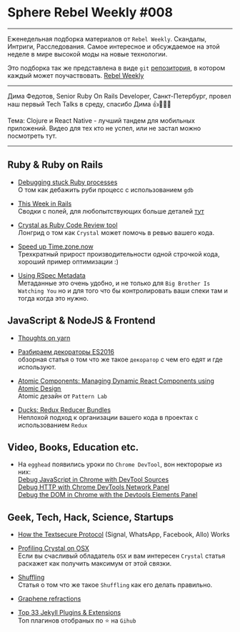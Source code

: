 # Sphere Rebel Weekly #008
----

Еженедельная подборка материалов от `Rebel Weekly`. Скандалы, Интриги, Расследования.
Самое интересное и обсуждаемое на этой неделе в мире высокой моды на новые технологии.

Это подборка так же представлена в виде `git` [репозитория](https://github.com/SphereConsultingInc/weekly), в котором каждый может
поучаствовать. [Rebel Weekly](https://github.com/SphereConsultingInc/weekly)

---

Дима Федотов, Senior Ruby On Rails Developer, Санкт-Петербург, провел наш первый Tech Talks в среду, спасибо Дима 👍🎉😻🌟

Тема: Clojure и React Native - лучший тандем для мобильных приложений.
Видео для тех кто не успел, или не застал можно посмотреть тут.

---

## Ruby & Ruby on Rails
* [Debugging stuck Ruby processes](http://www.mikeperham.com/2016/08/05/debugging-stuck-ruby-processes/)<br/>
О том как дебажить руби процесс с использованием `gdb`

* [This Week in Rails](http://weblog.rubyonrails.org/2016/10/14/this-week-in-rails-onward-we-go/)<br/>
Cводки с полей, для любопытствующих больше деталей [тут](http://contributors.rubyonrails.org/contributors/in-time-window/20161008-20161014)

* [Crystal as Ruby Code Review tool](http://patshaughnessy.net/2016/10/7/need-a-second-opinion-on-your-ruby-code-ask-crystal)<br/>
Лонгрид о том как `Crystal` может помочь в ревью вашего кода.

* [Speed up Time.zone.now](https://github.com/rails/rails/pull/26359)<br/>
Трехкратный прирост производительности одной строчкой кода, хороший пример оптимизации :)

* [Using RSpec Metadata](https://semaphoreci.com/community/tutorials/using-rspec-metadata)<br/>
Метаданные это очень удобно, и не только для `Big Brother Is Watching You` но и для того что бы
контролировать ваши спеки там и тогда когда это нужно.


## JavaScript & NodeJS & Frontend

* [Thoughts on yarn](https://shapeshed.com/thoughts-on-yarn/)<br/>

* [Разбираем декораторы ES2016](https://habrahabr.ru/post/277021/)<br/>
обзорная статья о том что же такое `декоратор` с чем его едят и где используют.

* [Atomic Components: Managing Dynamic React Components using Atomic Design  ](https://medium.com/tobikomu/atomic-components-managing-dynamic-react-components-using-atomic-design-part-1-5f07451f261f#.29rz5qebl)<br/>
Atomic дезайн от `Pattern Lab`

* [Ducks: Redux Reducer Bundles](https://github.com/erikras/ducks-modular-redux)<br/>
Неплохой подход к организации вашего кода в проектах с использованием `Redux`

## Video, Books, Education etc.

* На `egghead` появились уроки по `Chrome DevTool`, вон некторорые из них:<br/>
[Debug JavaScript in Chrome with DevTool Sources](https://egghead.io/courses/chrome-devtools-sources-panel)<br/>
[Debug HTTP with Chrome DevTools Network Panel](https://egghead.io/courses/chrome-devtools-network-panel)<br/>
[Debug the DOM in Chrome with the Devtools Elements Panel](https://egghead.io/courses/using-chrome-developer-tools-elements)<br/>

## Geek, Tech, Hack, Science, Startups

* [How the Textsecure Protocol](http://www.alexkyte.me/2016/10/how-textsecure-protocol-signal-whatsapp.html) (Signal, WhatsApp, Facebook, Allo) Works

* [Profiling Crystal on OSX](http://www.mikeperham.com/2016/06/24/profiling-crystal-on-osx)<br/>
Если вы счасливый обладатель `OSX` и вам интересен `Crystal` статья раскажет как получить максимум от этой связки.

* [Shuffling](http://datagenetics.com/blog/november42014/index.html)<br/>
Статья о том что же такое `Shuffling` как его делать правильно.

* [Graphene refractions](http://hackaday.com/2016/10/14/graphene-refractions/)

* [Top 33 Jekyll Plugins & Extensions](http://www.rubyflow.com/p/k9k0t5-top-33-jekyll-plugins-extensions-by-github-stars-and-the-winner-is)<br/>
Топ плагинов отобраных по ⭐️ на  `Gihub`

